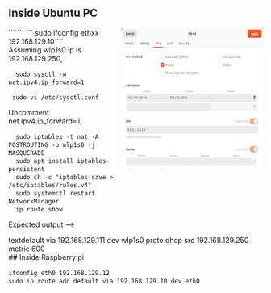
## Inside Ubuntu PC
 <div>
 <img src="rpi_eth_netshare.png" style="float:right;width:280px;height:280px;"> 
 </div>
```
```
```
  sudo ifconfig ethxx 192.168.129.10
```
<div> Assuming wlp1s0 ip is 192.168.129.250, </div>

```
  sudo sysctl -w net.ipv4.ip_forward=1
```
```
 sudo vi /etc/sysctl.conf
```
<div>  Uncomment net.ipv4.ip_forward=1, </div>

```
  sudo iptables -t nat -A POSTROUTING -o wlp1s0 -j MASQUERADE
  sudo apt install iptables-persistent
  sudo sh -c "iptables-save > /etc/iptables/rules.v4"  
  sudo systemctl restart NetworkManager
  ip route show
```
Expected output --> 
<div>textdefault via 192.168.129.111 dev wlp1s0 proto dhcp src 192.168.129.250 metric 600 </div>
## Inside Raspberry pi

```
ifconfig eth0 192.168.129.12
sudo ip route add default via 192.168.129.10 dev eth0
```

